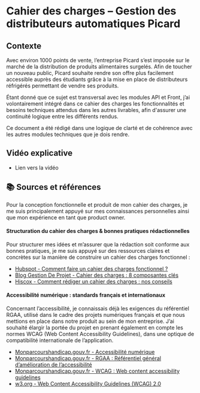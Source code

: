 # Cahier des charges – Gestion des distributeurs automatiques Picard

## Contexte

Avec environ 1000 points de vente, l’entreprise Picard s’est imposée sur le marché de 
la distribution de produits alimentaires surgelés. 
Afin de toucher un nouveau public, Picard souhaite rendre son offre plus facilement 
accessible auprès des étudiants grâce à la mise en place de distributeurs réfrigérés
permettant de vendre ses produits.

Étant donné que ce sujet est transversal avec les modules API et Front, j’ai volontairement intégré dans ce cahier des charges les fonctionnalités et besoins techniques attendus dans les autres livrables, afin d'assurer une continuité logique entre les différents rendus.

Ce document a été rédigé dans une logique de clarté et de cohérence avec les autres modules techniques que je dois rendre.

## Vidéo explicative

- Lien vers la vidéo

## 📚 Sources et références

Pour la conception fonctionnelle et produit de mon cahier des charges, je me suis principalement appuyé sur mes connaissances personnelles ainsi que mon expérience en tant que product owner. 

#### Structuration du cahier des charges & bonnes pratiques rédactionnelles
Pour structurer mes idées et m’assurer que la rédaction soit conforme aux bonnes pratiques, je me suis appuyé sur des ressources claires et concrètes sur la manière de construire un cahier des charges fonctionnel :
- [Hubspot - Comment faire un cahier des charges fonctionnel ?](https://blog.hubspot.fr/marketing/cahier-des-charges-fonctionnels)
- [Blog Gestion De Projet - Cahier des charges : 8 composantes clés](https://blog-gestion-de-projet.com/cahier-des-charges-projet)
- [Hiscox - Comment rédiger un cahier des charges : nos conseils](https://www.hiscox.fr/blog/je-developpe-ma-strategie/comment-rediger-un-cahier-des-charges-nos-conseils)

#### Accessibilité numérique : standards français et internationaux 
Concernant l’accessibilité, je connaissais déjà les exigences du référentiel RGAA, utilisé dans le cadre des projets numériques français et que nous mettions en place dans notre produit au sein de mon entreprise. J’ai souhaité élargir la portée du projet en prenant également en compte les normes WCAG (Web Content Accessibility Guidelines), dans une optique de compatibilité internationale de l’application.
- [Monparcourshandicap.gouv.fr - Accessibilité numérique](https://www.monparcourshandicap.gouv.fr/accessibilite-numerique)
- [Monparcourshandicap.gouv.fr - RGAA : Référentiel général d’amélioration de l’accessibilité](https://www.monparcourshandicap.gouv.fr/glossaire/rgaa)
- [Monparcourshandicap.gouv.fr - WCAG : Web content accessibility guidelines](https://www.monparcourshandicap.gouv.fr/glossaire/wcag#:~:text=WCAG%20%3A%20Web%20content%20accessibility%20guidelines&text=Les%20personnes%20en%20situation%20de,difficultés%20à%20naviguer%20sur%20Internet.)
- [w3.org - Web Content Accessibility Guidelines (WCAG) 2.0](https://www.w3.org/Translations/WCAG20-fr)

